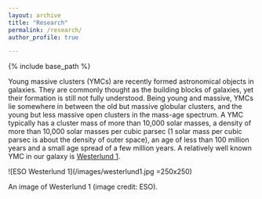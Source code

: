 ```yaml
---
layout: archive
title: "Research"
permalink: /research/
author_profile: true

---
```


{% include base_path %}

Young massive clusters (YMCs) are recently formed astronomical objects in galaxies. They are commonly thought as the building blocks of galaxies, yet their formation is still not fully understood. Being young and massive, YMCs lie somewhere in between the old but massive globular clusters, and the young but less massive open clusters in the mass-age spectrum. A YMC typically has a cluster mass of more than 10,000 solar masses, a density of more than 10,000 solar masses per cubic parsec (1 solar mass per cubic parsec is about the density of outer space), an age of less than 100 million years and a small age spread of a few million years. A relatively well known YMC in our galaxy is [Westerlund 1](https://en.wikipedia.org/wiki/Westerlund_1).

![ESO Westerlund 1](/images/westerlund1.jpg =250x250)

An image of Westerlund 1 (image credit: ESO).
